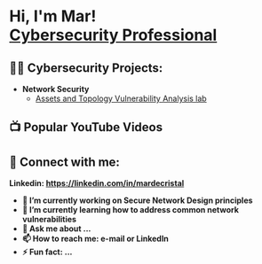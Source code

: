 <h1>Hi, I'm Mar! <br/><a href="https://github.com/mardgonzalez"> <a href="https://www.linkedin.com/in/mardecristal/">Cybersecurity Professional</a>

<h2>👨‍💻 Cybersecurity Projects:</h2>

- <b> Network Security </b>
  - [Assets and Topology Vulnerability Analysis lab](https://github.com/joshmadakor1/Algorithms-Practice)


<h2>📺 Popular YouTube Videos</h2>



<h2> 🤳 Connect with me:</h2>

<b>    Linkedin: https://linkedin.com/in/mardecristal



- 🔭 I’m currently working on Secure Network Design principles
- 🌱 I’m currently learning how to address common network vulnerabilities
- 💬 Ask me about ...
- 📫 How to reach me: e-mail or LinkedIn
- ⚡ Fun fact: ...
  
